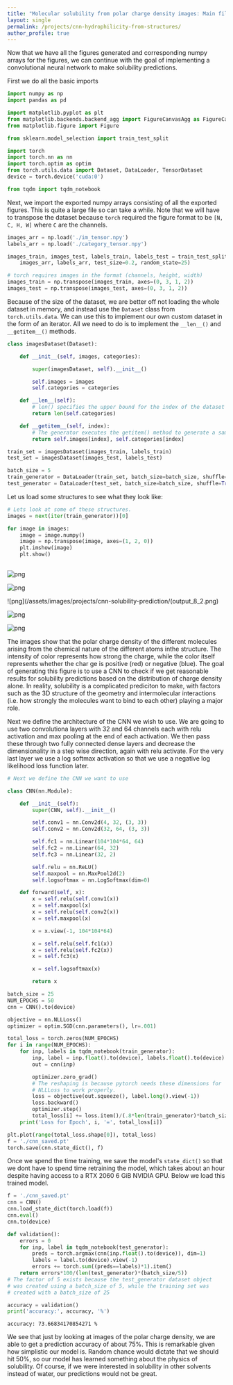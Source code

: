 ```yaml
---
title: "Molecular solubility from polar charge density images: Main file"
layout: single
permalink: /projects/cnn-hydrophilicity-from-structures/
author_profile: true
---
```


Now that we have all the figures generated and corresponding numpy arrays for the figures, we can continue with the goal of implementing a convolutional neural network to make solubility predictions.

First we do all the basic imports


```python
import numpy as np
import pandas as pd

import matplotlib.pyplot as plt
from matplotlib.backends.backend_agg import FigureCanvasAgg as FigureCanvas
from matplotlib.figure import Figure

from sklearn.model_selection import train_test_split

import torch
import torch.nn as nn
import torch.optim as optim
from torch.utils.data import Dataset, DataLoader, TensorDataset
device = torch.device('cuda:0')

from tqdm import tqdm_notebook
```

Next, we import the exported numpy arrays consisting of all the exported figures. This is quite a large file so can take a while. Note that we will have to transpose the dataset because `torch` required the figure format to be `[N, C, H, W]` where `C` are the channels.


```python
images_arr = np.load('./im_tensor.npy')
labels_arr = np.load('./category_tensor.npy')

images_train, images_test, labels_train, labels_test = train_test_split(
    images_arr, labels_arr, test_size=0.2, random_state=25)

# torch requires images in the format (channels, height, width)
images_train = np.transpose(images_train, axes=(0, 3, 1, 2))
images_test = np.transpose(images_test, axes=(0, 3, 1, 2))
```

Because of the size of the dataset, we are better off not loading the whole dataset in memory, and instead use the `Dataset` class from `torch.utils.data`. We can use this to implement our own custom dataset in the form of an iterator. All we need to do is to implement the `__len__()` and `__getitem__()` methods.  


```python
class imagesDataset(Dataset):

    def __init__(self, images, categories):

        super(imagesDataset, self).__init__()

        self.images = images
        self.categories = categories

    def __len__(self):
        # len() specifies the upper bound for the index of the dataset
        return len(self.categories)

    def __getitem__(self, index):
        # The generator executes the getitem() method to generate a sample
        return self.images[index], self.categories[index]
```


```python
train_set = imagesDataset(images_train, labels_train)
test_set = imagesDataset(images_test, labels_test)

batch_size = 5
train_generator = DataLoader(train_set, batch_size=batch_size, shuffle=True)
test_generator = DataLoader(test_set, batch_size=batch_size, shuffle=True)
```

Let us load some structures to see what they look like:


```python
# Lets look at some of these structures.
images = next(iter(train_generator))[0]

for image in images:
    image = image.numpy()
    image = np.transpose(image, axes=(1, 2, 0))
    plt.imshow(image)
    plt.show()
    
```


![png](/assets/images/projects/cnn-solubility-prediction/output_8_0.png)



![png](/assets/images/projects/cnn-solubility-prediction/output_8_1.png)



![png](/assets/images/projects/cnn-solubility-prediction/(output_8_2.png)



![png](/assets/images/projects/cnn-solubility-prediction/output_8_3.png)



![png](/assets/images/projects/cnn-solubility-prediction/output_8_4.png)


The images show that the polar charge density of the different molecules arising from the chemical nature of the different atoms inthe structure. The intensity of color represents how strong the charge, while the color itself represents whether the char ge is positive (red) or negative (blue). The goal of generating this figure is to use a CNN to check if we get reasonable results for solubility predictions based on the distribution of charge density alone. In reality, solubility is a complicated prediciton to make, with factors such as the 3D structure of the geometry and intermolecular interactions (i.e. how strongly the molecules want to bind to each other) playing a major role.

Next we define the architecture of the CNN we wish to use. We are going to use two convolutiona layers with 32 and 64 channels each with relu activation and max pooling at the end of each activation. We then pass these through two fully connected dense layers and decrease the dimensionality in a step wise direction, again with relu activate. For the very last layer we use a log softmax activation so that we use a negative log likelihood loss function later.


```python
# Next we define the CNN we want to use

class CNN(nn.Module):

    def __init__(self):
        super(CNN, self).__init__()

        self.conv1 = nn.Conv2d(4, 32, (3, 3))
        self.conv2 = nn.Conv2d(32, 64, (3, 3))

        self.fc1 = nn.Linear(104*104*64, 64)
        self.fc2 = nn.Linear(64, 32)
        self.fc3 = nn.Linear(32, 2)

        self.relu = nn.ReLU()
        self.maxpool = nn.MaxPool2d(2)
        self.logsoftmax = nn.LogSoftmax(dim=0)

    def forward(self, x):
        x = self.relu(self.conv1(x))
        x = self.maxpool(x)
        x = self.relu(self.conv2(x))
        x = self.maxpool(x)

        x = x.view(-1, 104*104*64)

        x = self.relu(self.fc1(x))
        x = self.relu(self.fc2(x))
        x = self.fc3(x)

        x = self.logsoftmax(x)

        return x
```


```python
batch_size = 25
NUM_EPOCHS = 50
cnn = CNN().to(device)

objective = nn.NLLLoss()
optimizer = optim.SGD(cnn.parameters(), lr=.001)

```


```python
total_loss = torch.zeros(NUM_EPOCHS)
for i in range(NUM_EPOCHS):
    for inp, labels in tqdm_notebook(train_generator):
        inp, label = inp.float().to(device), labels.float().to(device)
        out = cnn(inp)

        optimizer.zero_grad()
        # The reshaping is because pytorch needs these dimensions for 
        # NLLLoss to work properly. 
        loss = objective(out.squeeze(), label.long().view(-1))
        loss.backward()
        optimizer.step()
        total_loss[i] += loss.item()/(.8*len(train_generator)*batch_size)
    print('Loss for Epoch', i, '=', total_loss[i])

plt.plot(range(total_loss.shape[0]), total_loss)
f = './cnn_saved.pt'
torch.save(cnn.state_dict(), f)
```

Once we spend the time training, we save the model's `state_dict()` so that we dont have to spend time retraining the model, which takes about an hour despite having access to a RTX 2060 6 GiB NVIDIA GPU. Below we load this trained model.


```python
f = './cnn_saved.pt'
cnn = CNN()
cnn.load_state_dict(torch.load(f))
cnn.eval()
cnn.to(device)
```


```python
def validation():
    errors = 0
    for inp, label in tqdm_notebook(test_generator):
        preds = torch.argmax(cnn(inp.float().to(device)), dim=1)
        labels = label.to(device).view(-1)
        errors += torch.sum((preds==labels)*1).item()
    return errors*100/(len(test_generator)*(batch_size/5))
# The factor of 5 exists because the test_generator dataset object
# was created using a batch_size of 5, while the training set was
# created with a batch_size of 25
```


```python
accuracy = validation()
print('accuracy:', accuracy, '%')
```


    accuracy: 73.66834170854271 %

We see that just by looking at images of the polar charge density, we are able to get a prediction accuracy of about 75%. This is remarkable given how simplistic our model is. Random chance would dictate that we should hit 50%, so our model has learned something about the physics of solubility. Of course, if we were interested in solubility in other solvents instead of water, our predictions would not be great. 
    
